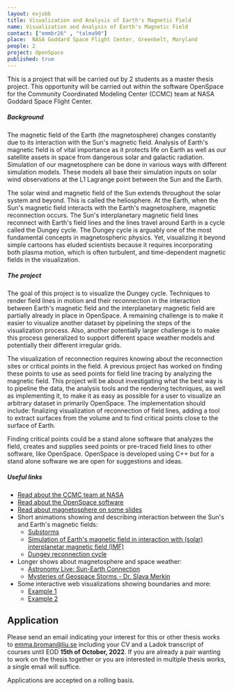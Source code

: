 ```yaml
---
layout: exjobb
title: Visualization and Analysis of Earth's Magnetic Field
name: Visualization and Analysis of Earth's Magnetic Field
contact: ["emmbr26" , "talma90"]
place:  NASA Goddard Space Flight Center, Greenbelt, Maryland
people: 2
project: OpenSpace
published: true
---
```


This is a project that will be carried out by 2 students as a master thesis project. This opportunity will be carried out within the software OpenSpace for the Community Coordinated Modeling Center (CCMC) team at NASA Goddard Space Flight Center.

##### Background

The magnetic field of the Earth (the magnetosphere) changes constantly due to its interaction with the Sun's magnetic field. Analysis of Earth's magnetic field is of vital importance as it protects life on Earth as well as our satellite assets in space from dangerous solar and galactic radiation. Simulation of our magnetosphere can be done in various ways with different simulation models. These models all base their simulation inputs on solar wind observations at the L1 Lagrange point between the Sun and the Earth.

The solar wind and magnetic field of the Sun extends throughout the solar system and beyond.  This is called the heliosphere.  At the Earth, when the Sun's magnetic field interacts with the Earth's magnetosphere, magnetic reconnection occurs. The Sun's interplanetary magnetic field lines reconnect with Earth's field lines and the lines travel around Earth in a cycle called the Dungey cycle. The Dungey cycle is arguably one of the most fundamental concepts in magnetospheric physics. Yet, visualizing it beyond simple cartoons has eluded scientists because it requires incorporating both plasma motion, which is often turbulent, and time-dependent magnetic fields in the visualization.

##### The project
The goal of this project is to visualize the Dungey cycle. Techniques to render field lines in motion and their reconnection in the interaction between Earth's magnetic field and the interplanetary magnetic field are partially already in place in OpenSpace. 
A remaining challenge is to make it easier to visualize another dataset by pipelining the steps of the visualization process. Also, another potentially larger challenge is to make this process generalized to support different space weather models and potentially their different irregular grids.

The visualization of reconnection requires knowing about the reconnection sites or critical points in the field. A previous project has worked on finding these points to use as seed points for field line tracing by analyzing the magnetic field. This project will be about investigating what the best way is to pipeline the data, the analysis tools and the rendering techniques, as well as implementing it, to make it as easy as possible for a user to visualize an arbitrary dataset in primarily OpenSpace. The implementation should include: finalizing visualization of reconnection of field lines, adding a tool to extract surfaces from the volume and to find critical points close to the surface of Earth. 

Finding critical points could be a stand alone software that analyzes the field, creates and supplies seed points or pre-traced field lines to other software, like OpenSpace.
OpenSpace is developed using C++ but for a stand alone software we are open for suggestions and ideas.

##### Useful links
- [Read about the CCMC team at NASA](https://ccmc.gsfc.nasa.gov/) 
- [Read about the OpenSpace software](https://www.openspaceproject.com/) 
- [Read about magnetosphere on some slides](https://ccmc.gsfc.nasa.gov/RoR_WWW/SWREDI/training-for-engineers/Zheng_Mag_2014Winter.pdf)
- Short animations showing and describing interaction between the Sun's and Earth's magnetic fields:
    - [Substorms](https://svs.gsfc.nasa.gov/20097)
    - [Simulation of Earth's magnetic field in interaction with (solar) interplanetar magnetic field (IMF)](https://commons.wikimedia.org/wiki/File:Animati3.gif)
    - [Dungey reconnection cycle](https://www.youtube.com/watch?v=NU3VU9aw6Mk)
- Longer shows about magnetosphere and space weather:
    - [Astronomy Live: Sun-Earth Connection](https://youtu.be/rDDjcxBP6ag)
    - [Mysteries of Geospace Storms - Dr. Slava Merkin](https://www.youtube.com/watch?v=qxWP13sXPXg&list=PLlEZu4V2NIdnZdBYfSPJv4zfZoF9Me4dN&index=2)
- Some interactive web visualizations showing boundaries and more: 
    - [Example 1](https://ccmc.gsfc.nasa.gov/RoR_WWW/GM/SWMF/2020/Patricia_Reiff_050520_1/RECONX_Glocer_VIS/d__var_1_e20171204-061110-000_reggrid.tec_Visualizer.html)
    - [Example 2](https://ccmc.gsfc.nasa.gov/RoR_WWW/GM/SWMF/2017/Patricia_Reiff_061317_1/RECONX_Glocer_VIS/3d__var_1_e20170102-010500-000.out_Visualizer.html)


## Application
Please send an email indicating your interest for this or other thesis works to [emma.broman@liu.se](mailto:emma.broman@liu.se) including your CV and a Ladok transcript of courses until EOD **15th of October, 2022**. If you are already a pair wanting to work on the thesis together or you are interested in multiple thesis works, a single email will suffice. 

Applications are accepted on a rolling basis.
